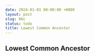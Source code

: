 ```yaml
---
date: 2024-01-01 00:00:00 +0000
layout: post
slug: 06c
status: todo
title: Lowest Common Ancestor
---
```


## Lowest Common Ancestor